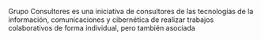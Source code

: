 Grupo Consultores es una iniciativa de consultores de las tecnologías de la información, comunicaciones y cibernética de realizar trabajos colaborativos de forma individual, pero también asociada
